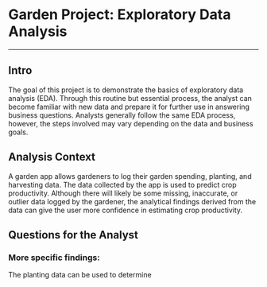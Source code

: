 # Garden Project: Exploratory Data Analysis

---

## Intro

The goal of this project is to demonstrate the basics of exploratory data analysis (EDA).
Through this routine but essential process, the analyst can become familiar with new data
and prepare it for further use in answering business questions. Analysts generally follow
the same EDA process, however, the steps involved may vary depending on the data and business goals.

## Analysis Context
A garden app allows gardeners to log their garden spending, planting, and harvesting data.
The data collected by the app is used to predict crop productivity. Although there will likely be some
missing, inaccurate, or outlier data logged by the gardener, the analytical findings derived from
the data can give the user more confidence in estimating crop productivity.

## Questions for the Analyst
### More specific findings:
The planting data can be used to determine 